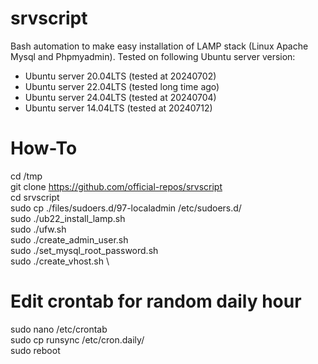 # srvscript
Bash automation to make easy installation of LAMP stack (Linux Apache Mysql and Phpmyadmin).
Tested on following Ubuntu server version:
- Ubuntu server 20.04LTS (tested at 20240702)
- Ubuntu server 22.04LTS (tested long time ago)
- Ubuntu server 24.04LTS (tested at 20240704)
- Ubuntu server 14.04LTS (tested at 20240712)

# How-To
cd /tmp \
git clone https://github.com/official-repos/srvscript \
cd srvscript \
sudo cp ./files/sudoers.d/97-localadmin /etc/sudoers.d/ \
sudo ./ub22_install_lamp.sh \
sudo ./ufw.sh \
sudo ./create_admin_user.sh \
sudo ./set_mysql_root_password.sh \
sudo ./create_vhost.sh \
# Edit crontab for random daily hour 
sudo nano /etc/crontab \
sudo cp runsync /etc/cron.daily/ \
sudo reboot 



